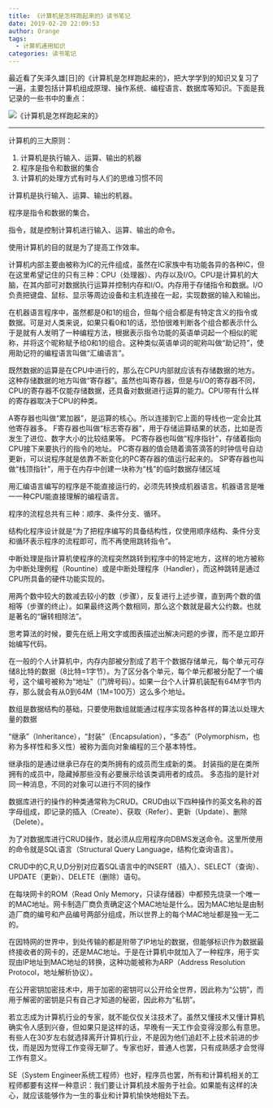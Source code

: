 ```yaml
---
title: 《计算机是怎样跑起来的》读书笔记
date: 2019-02-20 22:09:53
author: Orange
tags:
  - 计算机通用知识
categories: 读书笔记
---
```


最近看了矢泽久雄[日]的《计算机是怎样跑起来的》，把大学学到的知识又复习了一遍，主要包括计算机组成原理、操作系统、编程语言、数据库等知识。下面是我记录的一些书中的重点：

![《计算机是怎样跑起来的》](1.jpg)

----

计算机的三大原则：
1. 计算机是执行输入、运算、输出的机器
2. 程序是指令和数据的集合
3. 计算机的处理方式有时与人们的思维习惯不同

计算机是执行输入、运算、输出的机器。

程序是指令和数据的集合。

指令，就是控制计算机进行输入、运算、输出的命令。

使用计算机的目的就是为了提高工作效率。

计算机内部主要由被称为IC的元件组成，虽然在IC家族中有功能各异的各种IC，但在这里希望记住的只有三种：CPU（处理器）、内存以及I/O。CPU是计算机的大脑，在其内部可对数据执行运算并控制内存和I/O。内存用于存储指令和数据。I/O负责把键盘、鼠标、显示等周边设备和主机连接在一起，实现数据的输入和输出。

在机器语言程序中，虽然都是0和1的组合，但每个组合都是有特定含义的指令或数据。可是对人类来说，如果只看0和1的话，恐怕很难判断各个组合都表示什么 于是就有人发明了一种编程方法，根据表示指令功能的英语单词起一个相似的昵称，并将这个昵称赋予给0和1的组合。这种类似英语单词的昵称叫做“助记符”，使用助记符的编程语言叫做“汇编语言”。

既然数据的运算是在CPU中进行的，那么在CPU内部就应该有存储数据的地方。这种存储数据的地方叫做“寄存器”。虽然也叫寄存器，但是与I/O的寄存器不同，CPU的寄存器不仅能存储数据，还具备对数据进行运算的能力。CPU带有什么样的寄存器取决于CPU的种类。

A寄存器也叫做“累加器”，是运算的核心。所以连接到它上面的导线也一定会比其他寄存器多。
F寄存器也叫做“标志寄存器”，用于存储运算结果的状态，比如是否发生了进位、数字大小的比较结果等。
PC寄存器也叫做“程序指针”，存储着指向CPU接下来要执行的指令的地址。
PC寄存器的值会随着滴答滴答的时钟信号自动更新，可以说程序就是依靠不断变化的PC寄存器的值运行起来的。
SP寄存器也叫做“栈顶指针”，用于在内存中创建一块称为“栈”的临时数据存储区域

用汇编语言编写的程序是不能直接运行的，必须先转换成机器语言。机器语言是唯一一种CPU能直接理解的编程语言。

程序的流程总共有三种：顺序、条件分支、循环。

结构化程序设计就是“为了把程序编写的具备结构性，仅使用顺序结构、条件分支和循环表示程序的流程即可，而不再使用跳转指令”。

中断处理是指计算机使程序的流程突然跳转到程序中的特定地方，这样的地方被称为中断处理例程（Rountine）或是中断处理程序（Handler），而这种跳转是通过CPU所具备的硬件功能实现的。

用两个数中较大的数减去较小的数（步骤），反复进行上述步骤，直到两个数的值相等（步骤的终止）。如果最终这两个数相同，那么这个数就是最大公约数。也就是著名的“辗转相除法”。

思考算法的时候，要先在纸上用文字或图表描述出解决问题的步骤，而不是立即开始编写代码。

在一般的个人计算机中，内存内部被分割成了若干个数据存储单元，每个单元可存储8比特的数据（8比特=1字节）。为了区分各个单元，每个单元都被分配了一个编号，这个编号被称为“地址”（门牌号码）。如果一台个人计算机装配有64M字节内存，那么就会有从0到64M（1M=100万）这么多个地址。

数组是数据结构的基础，只要使用数组就能通过程序实现各种各样的算法以处理大量的数据

“继承”（Inheritance），“封装”（Encapsulation），“多态”（Polymorphism，也称为多样性和多义性）被称为面向对象编程的三个基本特性。

继承指的是通过继承已存在的类所拥有的成员而生成新的类。
封装指的是在类所拥有的成员中，隐藏掉那些没有必要展示给该类调用者的成员。
多态指的是针对同一种消息，不同的对象可以进行不同的操作

数据库进行的操作的种类通常称为CRUD。CRUD由以下四种操作的英文名称的首字母组成，即记录的插入（Create）、获取（Refer）、更新（Update）、删除（Delete）。

为了对数据库进行CRUD操作，就必须从应用程序向DBMS发送命令。这里所使用的命令就是SQL语言（Structural Query Language，结构化查询语言）。

CRUD中的C,R,U,D分别对应着SQL语言中的INSERT（插入）、SELECT（查询）、UPDATE（更新）、DELETE（删除）语句。

在每块网卡的ROM（Read Only Memory，只读存储器）中都预先烧录一个唯一的MAC地址。网卡制造厂商负责确定这个MAC地址是什么。因为MAC地址是由制造厂商的编号和产品编号两部分组成，所以世界上的每个MAC地址都是独一无二的。

在因特网的世界中，到处传输的都是附带了IP地址的数据，但能够标识作为数据最终接收者的网卡的，还是MAC地址。于是在计算机中就加入了一种程序，用于实现由IP地址到MAC地址的转换，这种功能被称为ARP（Address Resolution Protocol，地址解析协议）。

在公开密钥加密技术中，用于加密的密钥可以公开给全世界，因此称为“公钥”，而用于解密的密钥是只有自己才知道的秘密，因此称为“私钥”。

若立志成为计算机行业的专家，就不能仅仅关注技术了。虽然又懂技术又懂计算机确实令人感到兴奋，但如果只是这样的话，早晚有一天工作会变得没那么有意思。有些人在30岁左右就选择离开计算机行业，不是因为他们追赶不上技术前进的步伐，而是因为觉得工作变得无聊了。专家也好，普通人也罢，只有成熟感才会觉得工作有意义。

SE（System Engineer系统工程师）也好，程序员也罢，所有和计算机相关的工程师都要有这样一种意识：我们要让计算机技术服务于社会。如果能有这样的决心，就应该能够作为一生的事业和计算机愉快地相处下去。
